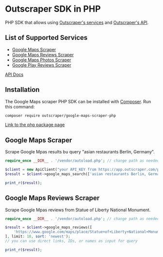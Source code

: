 # Outscraper SDK in PHP

PHP SDK that allows using [Outscraper's services](https://outscraper.com/services/) and [Outscraper's API](https://app.outscraper.com/api-docs).

## List of Supported Services
- [Google Maps Scraper](https://outscraper.com/google-maps-scraper/)
- [Google Maps Reviews Scraper](https://outscraper.com/google-maps-reviews-scraper/)
- [Google Maps Photos Scraper](https://outscraper.com/google-maps-photos-scraper/)
- [Google Play Reviews Scraper](https://outscraper.com/google-maps-photos-scraper/)

[API Docs](https://app.outscraper.com/api-docs)

## Installation

The Google Maps scraper PHP SDK can be installed with [Composer](https://getcomposer.org/). Run this command:

```sh
composer require outscraper/google-maps-scraper-php 
```

[Link to the php package page](https://packagist.org/packages/outscraper/google-maps-scraper-php)

## Google Maps Scraper

Scrape Google Mpas results bu query "asian restaurants Berlin, Germany".

```php
require_once __DIR__ . '/vendor/autoload.php'; // change path as needed

$client = new ApiClient("your API_KEY from https://app.outscraper.com/profile");
$result = $client->google_maps_search(['asian restaurants Berlin, Germany'], 'en', 'DE');

print_r($result);
```

## Google Maps Reviews Scraper

Scrape Google Mpas reviews from Statue of Liberty National Monument.
```php
require_once __DIR__ . '/vendor/autoload.php'; // change path as needed

$result = $client->google_maps_reviews([
    'https://www.google.com/maps/place/Statue+of+Liberty+National+Monument/@40.6892494,-74.0466891,17z/data=!3m1!4b1!4m5!3m4!1s0x89c25090129c363d:0x40c6a5770d25022b!8m2!3d40.6892494!4d-74.0445004'
], limit: 10, sort: 'newest');
// you can use direct links, IDs, or names as input for query

print_r($result);
```
